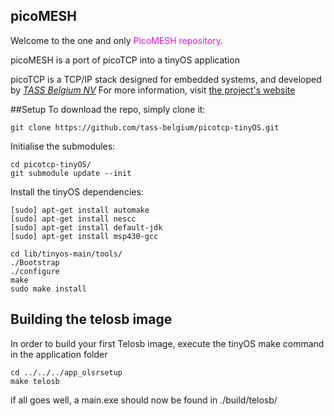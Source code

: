 picoMESH
---------------

Welcome to the one and only <font color=ff00f0>PicoMESH repository</font>.

picoMESH is a port of picoTCP into a tinyOS application

picoTCP is a TCP/IP stack designed for embedded systems, and developed by *[TASS Belgium NV](http://www.tass.be)*
For more information, visit [the project's website](http://www.picotcp.com)

##Setup
To download the repo, simply clone it:

    git clone https://github.com/tass-belgium/picotcp-tinyOS.git

Initialise the submodules:

    cd picotcp-tinyOS/
    git submodule update --init

Install the tinyOS dependencies:

    [sudo] apt-get install automake
    [sudo] apt-get install nescc
    [sudo] apt-get install default-jdk
    [sudo] apt-get install msp430-gcc

    cd lib/tinyos-main/tools/
    ./Bootstrap
    ./configure
    make
    sudo make install

## Building the telosb image

In order to build your first Telosb image, execute the tinyOS make command in the application folder

    cd ../../../app_olsrsetup
    make telosb

if all goes well, a main.exe should now be found in ./build/telosb/
